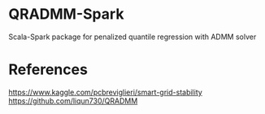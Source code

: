 # QRADMM-Spark
Scala-Spark package for penalized quantile regression with ADMM solver

# References
https://www.kaggle.com/pcbreviglieri/smart-grid-stability
https://github.com/liqun730/QRADMM
